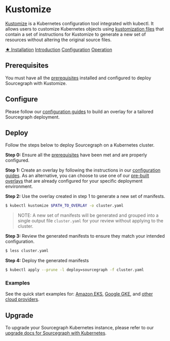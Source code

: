 # Kustomize

[Kustomize](https://kustomize.io) is a Kubernetes configuration tool integrated with kubectl. It allows users to customize Kubernetes objects using [kustomization files](intro.md#kustomizationyaml) that contain a set of instructions for Kustomize to generate a new set of resources without altering the original source files.

<div class="getting-started">
<a class="btn btn-primary text-center" href="#">★ Installation</a>
<a class="btn text-center" href="intro">Introduction</a>
<a class="btn text-center" href="configure">Configuration</a>
<a class="btn text-center" href="../operations">Operation</a>
</div>

## Prerequisites

You must have all the [prerequisites](../index.md#prerequisites) installed and configured to deploy Sourcegraph with Kustomize.

## Configure

Please follow our [configuration guides](configure.md) to build an overlay for a tailored Sourcegraph deployment.

## Deploy

Follow the steps below to deploy Sourcegraph on a Kubernetes cluster.

**Step 0:** Ensure all the [prerequisites](../index.md#prerequisites) have been met and are properly configured.

**Step 1:** Create an overlay by following the instructions in our [configuration guides](configure.md). As an alternative, you can choose to use one of our [pre-built overlays](#pre-built-overlays) that are already configured for your specific deployment environment.

**Step 2:** Use the overlay created in step 1 to generate a new set of manifests.

  ```bash
  $ kubectl kustomize $PATH_TO_OVERLAY -o cluster.yaml
  ```

> NOTE: A new set of manifests will be generated and grouped into a single output file `cluster.yaml` for your review without applying to the cluster.

**Step 3:** Review the generated manifests to ensure they match your intended configuration.

  ```bash
  $ less cluster.yaml
  ```

**Step 4:**  Deploy the generated manifests

  ```bash
  $ kubectl apply --prune -l deploy=sourcegraph -f cluster.yaml
  ```

### Examples

See the quick start examples for: [Amazon EKS](eks.md), [Google GKE](gke.md), and [other cloud providers](../index.md#quick-start).

## Upgrade

To upgrade your Sourcegraph Kubernetes instance, please refer to our [upgrade docs for Sourcegraph with Kubernetes](../update.md#upgrades).


